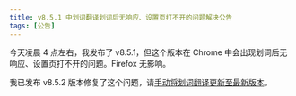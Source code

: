 ```yaml
---
title: v8.5.1 中划词翻译划词后无响应、设置页打不开的问题解决公告
tags: [公告]
---
```


今天凌晨 4 点左右，我发布了 v8.5.1，但这个版本在 Chrome 中会出现划词后无响应、设置页打不开的问题。Firefox 无影响。

我已发布 v8.5.2 版本修复了这个问题，请[手动将划词翻译更新至最新版本](/docs/install/#manual)。